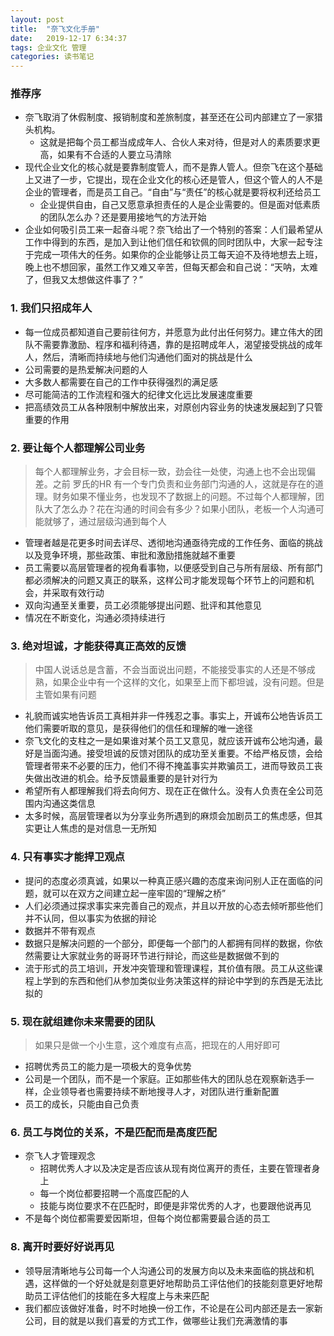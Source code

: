 ```yaml
---
layout: post
title:  "奈飞文化手册"
date:   2019-12-17 6:34:37
tags: 企业文化 管理
categories: 读书笔记
---
```


### 推荐序

- 奈飞取消了休假制度、报销制度和差旅制度，甚至还在公司内部建立了一家猎头机构。
    + 这就是把每个员工都当成成年人、合伙人来对待，但是对人的素质要求更高，如果有不合适的人要立马清除
- 现代企业文化的核心就是要靠制度管人，而不是靠人管人。但奈飞在这个基础上又进了一步，它提出，现在企业文化的核心还是管人，但这个管人的人不是企业的管理者，而是员工自己。“自由”与“责任”的核心就是要将权利还给员工
    + 企业提供自由，自己又愿意承担责任的人是企业需要的。但是面对低素质的团队怎么办？还是要用接地气的方法开始
- 企业如何吸引员工来一起奋斗呢？奈飞给出了一个特别的答案：人们最希望从工作中得到的东西，是加入到让他们信任和钦佩的同时团队中，大家一起专注于完成一项伟大的任务。如果你的企业能够让员工每天迫不及待地想去上班，晚上也不想回家，虽然工作又难又辛苦，但每天都会和自己说：“天呐，太难了，但我又太想做这件事了？”

### 1. 我们只招成年人

- 每一位成员都知道自己要前往何方，并愿意为此付出任何努力。建立伟大的团队不需要靠激励、程序和福利待遇，靠的是招聘成年人，渴望接受挑战的成年人，然后，清晰而持续地与他们沟通他们面对的挑战是什么
- 公司需要的是热爱解决问题的人
- 大多数人都需要在自己的工作中获得强烈的满足感
- 尽可能简洁的工作流程和强大的纪律文化远比发展速度重要
- 把高绩效员工从各种限制中解放出来，对原创内容业务的快速发展起到了只管重要的作用

### 2. 要让每个人都理解公司业务

> 每个人都理解业务，才会目标一致，劲会往一处使，沟通上也不会出现偏差。之前 罗氏的HR
> 有一个专门负责和业务部门沟通的人，这就是存在的道理。财务如果不懂业务，也发现不了数据上的问题。不过每个人都理解，团队大了怎么办？花在沟通的时间会有多少？如果小团队，老板一个人沟通可能就够了，通过层级沟通到每个人

- 管理者越是花更多时间去详尽、透彻地沟通亟待完成的工作任务、面临的挑战以及竞争环境，那些政策、审批和激励措施就越不重要
- 员工需要以高层管理者的视角看事物，以便感受到自己与所有层级、所有部门都必须解决的问题又真正的联系，这样公司才能发现每个环节上的问题和机会，并采取有效行动
- 双向沟通至关重要，员工必须能够提出问题、批评和其他意见
- 情况在不断变化，沟通必须持续进行

### 3. 绝对坦诚，才能获得真正高效的反馈

> 中国人说话总是含蓄，不会当面说出问题，不能接受事实的人还是不够成熟，如果企业中有一个这样的文化，如果至上而下都坦诚，没有问题。但是主管如果有问题

- 礼貌而诚实地告诉员工真相并非一件残忍之事。事实上，开诚布公地告诉员工他们需要听取的意见，是获得他们的信任和理解的唯一途径
- 奈飞文化的支柱之一是如果谁对某个员工又意见，就应该开诚布公地沟通，最好是当面沟通。接受坦诚的反馈对团队的成功至关重要。不给严格反馈，会给管理者带来不必要的压力，他们不得不掩盖事实并欺骗员工，进而导致员工丧失做出改进的机会。给予反馈最重要的是针对行为
- 希望所有人都理解我们将去向何方、现在正在做什么。没有人负责在全公司范围内沟通这类信息
- 太多时候，高层管理者以为分享业务所遇到的麻烦会加剧员工的焦虑感，但其实更让人焦虑的是对信息一无所知

### 4. 只有事实才能捍卫观点

- 提问的态度必须真诚，如果以一种真正感兴趣的态度来询问别人正在面临的问题，就可以在双方之间建立起一座牢固的“理解之桥”
- 人们必须通过探求事实来完善自己的观点，并且以开放的心态去倾听那些他们并不认同，但以事实为依据的辩论
- 数据并不带有观点
- 数据只是解决问题的一个部分，即便每一个部门的人都拥有同样的数据，你依然需要让大家就业务的哥哥环节进行辩论，而这些是数据做不到的
- 流于形式的员工培训，开发冲突管理和管理课程，其价值有限。员工从这些课程上学到的东西和他们从参加类似业务决策这样的辩论中学到的东西是无法比拟的

### 5. 现在就组建你未来需要的团队

> 如果只是做一个小生意，这个难度有点高，把现在的人用好即可

- 招聘优秀员工的能力是一项极大的竞争优势
- 公司是一个团队，而不是一个家庭。正如那些伟大的团队总在观察新选手一样，企业领导者也需要持续不断地搜寻人才，对团队进行重新配置
- 员工的成长，只能由自己负责

### 6. 员工与岗位的关系，不是匹配而是高度匹配

- 奈飞人才管理观念
    + 招聘优秀人才以及决定是否应该从现有岗位离开的责任，主要在管理者身上
    + 每一个岗位都要招聘一个高度匹配的人
    + 技能与岗位要求不在匹配时，即便是非常优秀的人才，也要跟他说再见
- 不是每个岗位都需要爱因斯坦，但每个岗位都需要最合适的员工

### 8. 离开时要好好说再见

- 领导层清晰地与公司每一个人沟通公司的发展方向以及未来面临的挑战和机遇，这样做的一个好处就是刻意更好地帮助员工评估他们的技能刻意更好地帮助员工评估他们的技能在多大程度上与未来匹配
- 我们都应该做好准备，时不时地换一份工作，不论是在公司内部还是去一家新公司，目的就是以我们喜爱的方式工作，做哪些让我们充满激情的事
